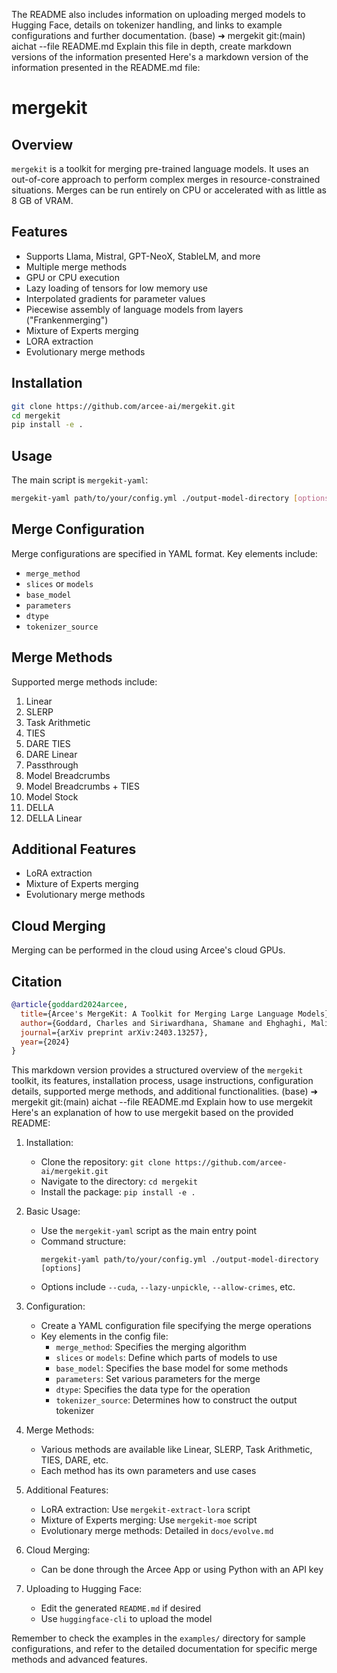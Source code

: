 
The README also includes information on uploading merged models to Hugging Face, details on tokenizer handling, and links to example configurations and further documentation.
(base) ➜  mergekit git:(main) aichat --file README.md Explain this file in depth, create markdown versions of the information presented
Here's a markdown version of the information presented in the README.md file:

# mergekit

## Overview

`mergekit` is a toolkit for merging pre-trained language models. It uses an out-of-core approach to perform complex merges in resource-constrained situations. Merges can be run entirely on CPU or accelerated with as little as 8 GB of VRAM.

## Features

- Supports Llama, Mistral, GPT-NeoX, StableLM, and more
- Multiple merge methods
- GPU or CPU execution
- Lazy loading of tensors for low memory use
- Interpolated gradients for parameter values
- Piecewise assembly of language models from layers ("Frankenmerging")
- Mixture of Experts merging
- LORA extraction
- Evolutionary merge methods

## Installation

```sh
git clone https://github.com/arcee-ai/mergekit.git
cd mergekit
pip install -e .
```

## Usage

The main script is `mergekit-yaml`:

```sh
mergekit-yaml path/to/your/config.yml ./output-model-directory [options]
```

## Merge Configuration

Merge configurations are specified in YAML format. Key elements include:

- `merge_method`
- `slices` or `models`
- `base_model`
- `parameters`
- `dtype`
- `tokenizer_source`

## Merge Methods

Supported merge methods include:

1. Linear
2. SLERP
3. Task Arithmetic
4. TIES
5. DARE TIES
6. DARE Linear
7. Passthrough
8. Model Breadcrumbs
9. Model Breadcrumbs + TIES
10. Model Stock
11. DELLA
12. DELLA Linear

## Additional Features

- LoRA extraction
- Mixture of Experts merging
- Evolutionary merge methods

## Cloud Merging

Merging can be performed in the cloud using Arcee's cloud GPUs.

## Citation

```bibtex
@article{goddard2024arcee,
  title={Arcee's MergeKit: A Toolkit for Merging Large Language Models},
  author={Goddard, Charles and Siriwardhana, Shamane and Ehghaghi, Malikeh and Meyers, Luke and Karpukhin, Vlad and Benedict, Brian and McQuade, Mark and Solawetz, Jacob},
  journal={arXiv preprint arXiv:2403.13257},
  year={2024}
}
```

This markdown version provides a structured overview of the `mergekit` toolkit, its features, installation process, usage instructions, configuration details, supported merge methods, and additional functionalities.
(base) ➜  mergekit git:(main) aichat --file README.md Explain how to use mergekit
Here's an explanation of how to use mergekit based on the provided README:

1. Installation:
   - Clone the repository: `git clone https://github.com/arcee-ai/mergekit.git`
   - Navigate to the directory: `cd mergekit`
   - Install the package: `pip install -e .`

2. Basic Usage:
   - Use the `mergekit-yaml` script as the main entry point
   - Command structure:
     ```
     mergekit-yaml path/to/your/config.yml ./output-model-directory [options]
     ```
   - Options include `--cuda`, `--lazy-unpickle`, `--allow-crimes`, etc.

3. Configuration:
   - Create a YAML configuration file specifying the merge operations
   - Key elements in the config file:
     - `merge_method`: Specifies the merging algorithm
     - `slices` or `models`: Define which parts of models to use
     - `base_model`: Specifies the base model for some methods
     - `parameters`: Set various parameters for the merge
     - `dtype`: Specifies the data type for the operation
     - `tokenizer_source`: Determines how to construct the output tokenizer

4. Merge Methods:
   - Various methods are available like Linear, SLERP, Task Arithmetic, TIES, DARE, etc.
   - Each method has its own parameters and use cases

5. Additional Features:
   - LoRA extraction: Use `mergekit-extract-lora` script
   - Mixture of Experts merging: Use `mergekit-moe` script
   - Evolutionary merge methods: Detailed in `docs/evolve.md`

6. Cloud Merging:
   - Can be done through the Arcee App or using Python with an API key

7. Uploading to Hugging Face:
   - Edit the generated `README.md` if desired
   - Use `huggingface-cli` to upload the model

Remember to check the examples in the `examples/` directory for sample configurations, and refer to the detailed documentation for specific merge methods and advanced features.

